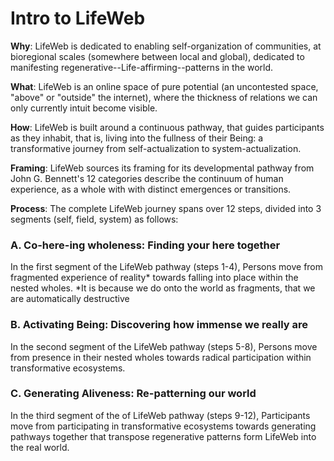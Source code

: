 # Intro to LifeWeb

**Why**: LifeWeb is dedicated to enabling self-organization of communities, at bioregional scales (somewhere between local and global), dedicated to manifesting regenerative--Life-affirming--patterns in the world. 

**What**: LifeWeb is an online space of pure potential (an uncontested space, "above" or "outside" the internet), where the thickness of relations we can only currently intuit become visible. 

**How**: LifeWeb is built around a continuous pathway, that guides participants as they inhabit, that is, living into the fullness of their Being: a transformative journey from self-actualization to system-actualization. 

**Framing**: LifeWeb sources its framing for its developmental pathway from John G. Bennett's 12 categories describe the continuum of human experience, as a whole with with distinct emergences or transitions.

**Process**: The complete LifeWeb journey spans over 12 steps, divided into 3 segments (self, field, system) as follows:

### A. Co-here-ing wholeness: Finding your here together
In the first segment of the LifeWeb pathway (steps 1-4), Persons move from fragmented experience of reality* towards falling into place within the nested wholes. 
*It is because we do onto the world as fragments, that we are automatically destructive
### B. Activating Being: Discovering how immense we really are
In the second segment of the LifeWeb pathway (steps 5-8), Persons move from presence in their nested wholes towards radical participation within transformative ecosystems.
### C. Generating Aliveness: Re-patterning our world
In the third segment of the of LifeWeb pathway (steps 9-12), Participants move from participating in transformative ecosystems towards generating pathways together that transpose regenerative patterns form LifeWeb into the real world.

